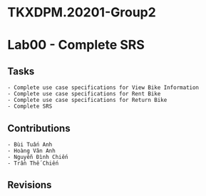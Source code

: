 # TKXDPM.20201-Group2

# Lab00 - Complete SRS
## Tasks
	- Complete use case specifications for View Bike Information
	- Complete use case specifications for Rent Bike
	- Complete use case specifications for Return Bike
	- Complete SRS
## Contributions
	- Bùi Tuấn Anh
	- Hoàng Vân Anh
	- Nguyễn Đình Chiến
	- Trần Thế Chiến
## Revisions
